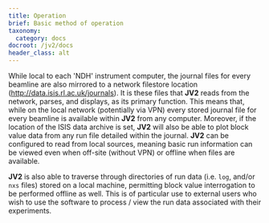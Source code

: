 ```yaml
---
title: Operation
brief: Basic method of operation
taxonomy:
  category: docs
docroot: /jv2/docs
header_class: alt
---
```


While local to each 'NDH' instrument computer, the journal files for every beamline are also mirrored to a network filestore location (http://data.isis.rl.ac.uk/journals). It is these files that **JV2** reads from the network, parses, and displays, as its primary function. This means that, while on the local network (potentially via VPN) every stored journal file for every beamline is available within **JV2** from any computer. Moreover, if the location of the ISIS data archive is set, **JV2** will also be able to plot block value data from any run file detailed within the journal. **JV2** can be configured to read from local sources, meaning basic run information can be viewed even when off-site (without VPN) or offline when files are available.

**JV2** is also able to traverse through directories of run data (i.e. `log`, and/or `nxs` files) stored on a local machine, permitting block value interrogation to be performed offline as well. This is of particular use to external users who wish to use the software to process / view the run data associated with their experiments.
